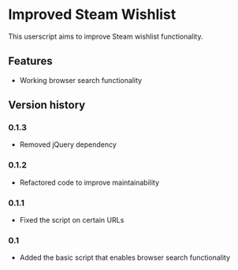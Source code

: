 # Improved Steam Wishlist

This userscript aims to improve Steam wishlist functionality.

## Features

- Working browser search functionality

## Version history

### 0.1.3

- Removed jQuery dependency

### 0.1.2

- Refactored code to improve maintainability

### 0.1.1

- Fixed the script on certain URLs

### 0.1

- Added the basic script that enables browser search functionality